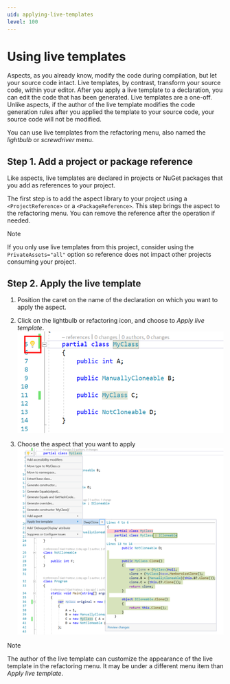```yaml
---
uid: applying-live-templates
level: 100
---
```


# Using live templates

Aspects, as you already know, modify the code during compilation, but let your source code intact. Live templates, by contrast, transform your source code, within your editor. After you apply a live template to a declaration, you can edit the code that has been generated. Live templates are a one-off. Unlike aspects, if the author of the live template modifies the code generation rules after you applied the template to your source code, your source code will not be modified.

You can use live templates from the refactoring menu, also named the _lightbulb_ or _screwdriver_ menu.


## Step 1. Add a project or package reference

Like aspects, live templates are declared in projects or NuGet packages that you add as references to your project.

The first step is to add the aspect library to your project using a `<ProjectReference>` or a `<PackageReference>`. This step brings the aspect to the refactoring menu. You can remove the reference after the operation if needed.

> [!NOTE]
> If you only use live templates from this project, consider using the `PrivateAssets="all"` option so reference does not impact other projects consuming your project.

## Step 2. Apply the live template

1. Position the caret on the name of the declaration on which you want to apply the aspect.
2. Click on the lightbulb or refactoring icon, and choose to _Apply live template_.
    ![Screenshot](images/LiveTemplate1.png)

3. Choose the aspect that you want to apply
    ![Screenshot](images/LiveTemplate2.png)

> [!NOTE]
> The author of the live template can customize the appearance of the live template in the refactoring menu. It may be under a different menu item than _Apply live template_.

